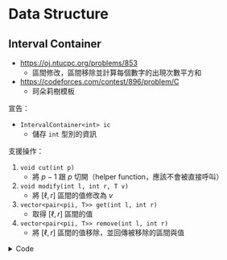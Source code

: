 # Data Structure



## Interval Container

- <https://oj.ntucpc.org/problems/853>
    - 區間修改，區間移除並計算每個數字的出現次數平方和
- <https://codeforces.com/contest/896/problem/C>
    - 珂朵莉樹模板

宣告：

- `IntervalContainer<int> ic`
    - 儲存 `int` 型別的資訊

支援操作：

1. `void cut(int p)`
    - 將 $p-1$ 跟 $p$ 切開（helper function，應該不會被直接呼叫）
2. `void modify(int l, int r, T v)`
    - 將 $[\ell, r]$ 區間的值修改為 $v$
3. `vector<pair<pii, T>> get(int l, int r)`
    - 取得 $[\ell, r]$ 區間的值
4. `vector<pair<pii, T>> remove(int l, int r)`
    - 將 $[\ell, r]$ 區間的值移除，並回傳被移除的區間與值

<details><summary>Code</summary>

```cpp
{{ #include ./data_structure/interval_container.cpp }}
```

</details>
